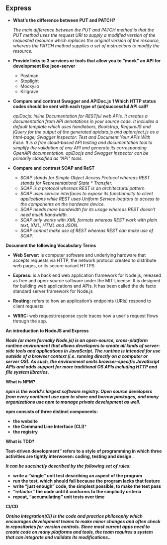 ## Express

- **What’s the difference between PUT and PATCH?**

    *The main difference between the PUT and PATCH method is that the PUT method uses the request URI to supply a modified version of the requested resource which replaces the original version of the resource, whereas the PATCH method supplies a set of instructions to modify the resource.*

- **Provide links to 3 services or tools that allow you to “mock” an API for development like json-server**

   * Postman
   * Stoplight
   * Mocky.io
   * Killgrave


- **Compare and contrast Swagger and APIDoc.js 1 Which HTTP status codes should be sent with each type of (un)successful API call?**

    *apiDocjs: Inline Documentation for RESTful web APIs. It creates a documentation from API annotations in your source code. It includes a default template which uses handlebars, Bootstrap, RequireJS and jQuery for the output of the generated apidata.js and apiproject.js as a html-page; Swagger Inspector: Test and Document Your APIs With Ease. It is a free cloud-based API testing and documentation tool to simplify the validation of any API and generate its corresponding OpenAPI documentation. apiDocjs and Swagger Inspector can be primarily classified as "API" tools.*



- **Compare and contrast SOAP and ReST**

    + *SOAP stands for Simple Object Access Protocol whereas REST stands for Representational State * Transfer.*
    + *SOAP is a protocol whereas REST is an architectural pattern.*
    + *SOAP uses service interfaces to expose its functionality to client applications while REST uses Uniform Service locators to access to the components on the hardware device.*
    + *SOAP needs more bandwidth for its usage whereas REST doesn’t need much bandwidth.*
    + *SOAP only works with XML formats whereas REST work with plain text, XML, HTML and JSON.*
    + *SOAP cannot make use of REST whereas REST can make use of SOAP.*



**Document the following Vocabulary Terms** 


   - **Web Server:** is computer software and underlying hardware that accepts requests via HTTP, the network protocol created to distribute web pages, or its secure variant HTTPS.

   - **Express:** is a back end web application framework for Node.js, released as free and open-source software under the MIT License. It is designed for building web applications and APIs. It has been called the de facto standard server framework for Node.js

   - **Routing:** refers to how an application’s endpoints (URIs) respond to client requests.
   
   - **WRRC:** web request/response cycle traces how a user's request flows through the app.


**An introduction to NodeJS and Express**

  ***Node (or more formally Node.js) is an open-source, cross-platform runtime environment that allows developers to create all kinds of server-side tools and applications in JavaScript. The runtime is intended for use outside of a browser context (i.e. running directly on a computer or server OS). As such, the environment omits browser-specific JavaScript APIs and adds support for more traditional OS APIs including HTTP and file system libraries.***


**What is NPM?**

***npm is the world's largest software registry. Open source developers from every continent use npm to share and borrow packages, and many organizations use npm to manage private development as well.***

  **npm consists of three distinct components:**    

 - **the website**
 - **the Command Line Interface (CLI)***
- **the registry**


**What is TDD?**

**Test-driven development” refers to a style of programming in which three activities are tightly interwoven: coding, testing and design .**

***It can be succinctly described by the following set of rules:***

- **write a “single” unit test describing an aspect of the program**
- **run the test, which should fail because the program lacks that feature**
- **write “just enough” code, the simplest possible, to make the test pass**
- **“refactor” the code until it conforms to the simplicity criteria**
- **repeat, “accumulating” unit tests over time**

      
**CI/CD**


***Ontino integration(CI) is the code and practice philosophy which encourages development teams to make minor changes and often check in repositories for version controls. Since most current apps need to create code on many platforms and tools, the team requires a system that can integrate and validate its modifications..***